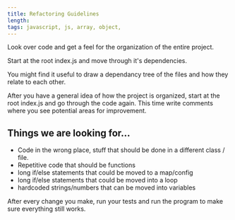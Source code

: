 ```yaml
---
title: Refactoring Guidelines
length:
tags: javascript, js, array, object, 
---
```


Look over code and get a feel for the organization of the entire project.

Start at the root index.js and move through it's dependencies.

You might find it useful to draw a dependancy tree of the files and how they relate to each other.

After you have a general idea of how the project is organized, start at the root index.js and go through the code again. This time write comments where you see potential areas for improvement.


## Things we are looking for...

- Code in the wrong place, stuff that should be done in a different class / file.
- Repetitive code that should be functions
- long if/else statements that could be moved to a map/config
- long if/else statements that could be moved into a loop
- hardcoded strings/numbers that can be moved into variables


After every change you make, run your tests and run the program to make sure everything still works.
